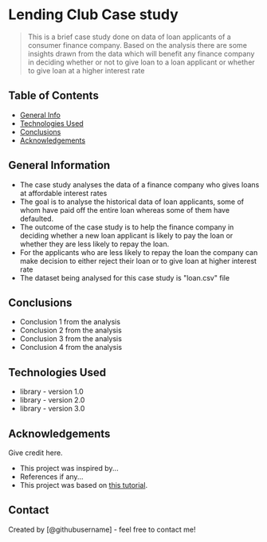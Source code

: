 # Lending Club Case study
> This is a brief case study done on data of loan applicants of a consumer finance company. Based on the analysis there are some insights drawn from the data which will benefit any finance company in deciding whether or not to give loan to a loan applicant or whether to give loan at a higher interest rate


## Table of Contents
* [General Info](#general-information)
* [Technologies Used](#technologies-used)
* [Conclusions](#conclusions)
* [Acknowledgements](#acknowledgements)

<!-- You can include any other section that is pertinent to your problem -->

## General Information
- The case study analyses the data of a finance company who gives loans at affordable interest rates
- The goal is to analyse the historical data of loan applicants, some of whom have paid off the entire loan whereas some of them have defaulted.
- The outcome of the case study is to help the finance company in deciding whether a new loan applicant is likely to pay the loan or whether they are less likely to repay the loan.
- For the applicants who are less likely to repay the loan the company can make decision to either reject their loan or to give loan at higher interest rate
- The dataset being analysed for this case study is "loan.csv" file

<!-- You don't have to answer all the questions - just the ones relevant to your project. -->

## Conclusions
- Conclusion 1 from the analysis
- Conclusion 2 from the analysis
- Conclusion 3 from the analysis
- Conclusion 4 from the analysis

<!-- You don't have to answer all the questions - just the ones relevant to your project. -->


## Technologies Used
- library - version 1.0
- library - version 2.0
- library - version 3.0

<!-- As the libraries versions keep on changing, it is recommended to mention the version of library used in this project -->

## Acknowledgements
Give credit here.
- This project was inspired by...
- References if any...
- This project was based on [this tutorial](https://www.example.com).


## Contact
Created by [@githubusername] - feel free to contact me!


<!-- Optional -->
<!-- ## License -->
<!-- This project is open source and available under the [... License](). -->

<!-- You don't have to include all sections - just the one's relevant to your project -->